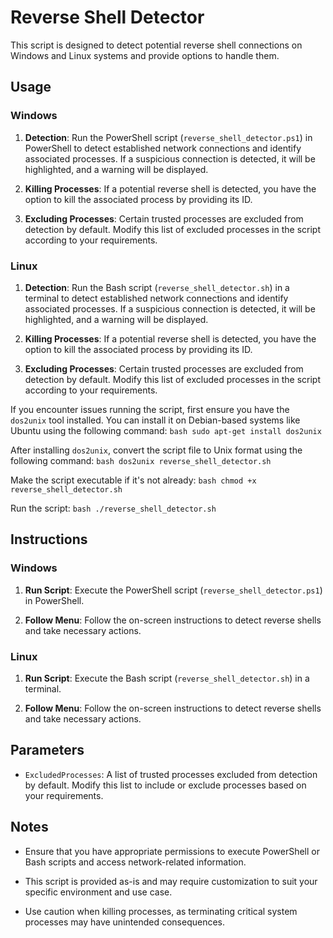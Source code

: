 # Reverse Shell Detector

This script is designed to detect potential reverse shell connections on Windows and Linux systems and provide options to handle them.

## Usage

### Windows

1. **Detection**: Run the PowerShell script (`reverse_shell_detector.ps1`) in PowerShell to detect established network connections and identify associated processes. If a suspicious connection is detected, it will be highlighted, and a warning will be displayed.

2. **Killing Processes**: If a potential reverse shell is detected, you have the option to kill the associated process by providing its ID.

3. **Excluding Processes**: Certain trusted processes are excluded from detection by default. Modify this list of excluded processes in the script according to your requirements.

### Linux

1. **Detection**: Run the Bash script (`reverse_shell_detector.sh`) in a terminal to detect established network connections and identify associated processes. If a suspicious connection is detected, it will be highlighted, and a warning will be displayed.

2. **Killing Processes**: If a potential reverse shell is detected, you have the option to kill the associated process by providing its ID.

3. **Excluding Processes**: Certain trusted processes are excluded from detection by default. Modify this list of excluded processes in the script according to your requirements.

If you encounter issues running the script, first ensure you have the `dos2unix` tool installed. You can install it on Debian-based systems like Ubuntu using the following command:
    ```bash
    sudo apt-get install dos2unix
    ```

After installing `dos2unix`, convert the script file to Unix format using the following command:
    ```bash
    dos2unix reverse_shell_detector.sh
    ```

Make the script executable if it's not already:
    ```bash
    chmod +x reverse_shell_detector.sh
    ```

Run the script:
    ```bash
    ./reverse_shell_detector.sh
    ```

## Instructions

### Windows

1. **Run Script**: Execute the PowerShell script (`reverse_shell_detector.ps1`) in PowerShell.

2. **Follow Menu**: Follow the on-screen instructions to detect reverse shells and take necessary actions.

### Linux

1. **Run Script**: Execute the Bash script (`reverse_shell_detector.sh`) in a terminal.

2. **Follow Menu**: Follow the on-screen instructions to detect reverse shells and take necessary actions.

## Parameters

- `ExcludedProcesses`: A list of trusted processes excluded from detection by default. Modify this list to include or exclude processes based on your requirements.

## Notes

- Ensure that you have appropriate permissions to execute PowerShell or Bash scripts and access network-related information.

- This script is provided as-is and may require customization to suit your specific environment and use case.

- Use caution when killing processes, as terminating critical system processes may have unintended consequences.

